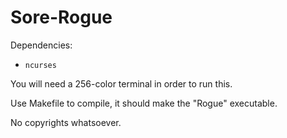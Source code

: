 # Sore-Rogue

Dependencies:
- `ncurses`

You will need a 256-color terminal in order to run this.

Use Makefile to compile, it should make the "Rogue" executable.

No copyrights whatsoever.
